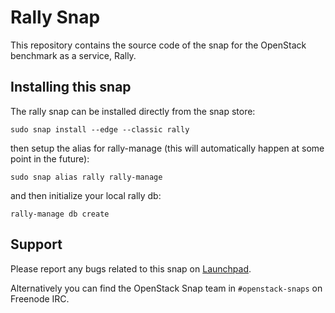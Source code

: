 # Rally Snap

This repository contains the source code of the snap for the OpenStack benchmark
as a service, Rally.

## Installing this snap

The rally snap can be installed directly from the snap store:

    sudo snap install --edge --classic rally

then setup the alias for rally-manage (this will automatically happen at some
point in the future):

    sudo snap alias rally rally-manage

and then initialize your local rally db:

    rally-manage db create

## Support

Please report any bugs related to this snap on
[Launchpad](https://bugs.launchpad.net/snap-rally/+filebug).

Alternatively you can find the OpenStack Snap team in `#openstack-snaps`
on Freenode IRC.
